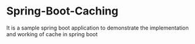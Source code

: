# Spring-Boot-Caching
It is a sample spring boot application to demonstrate the implementation and working of cache in spring boot
